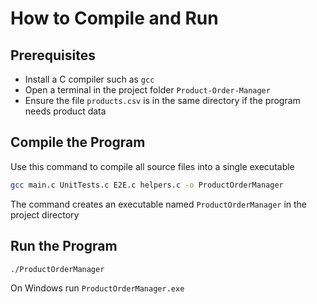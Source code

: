 # How to Compile and Run

## Prerequisites
- Install a C compiler such as `gcc`
- Open a terminal in the project folder `Product-Order-Manager`
- Ensure the file `products.csv` is in the same directory if the program needs product data

## Compile the Program
Use this command to compile all source files into a single executable
```bash
gcc main.c UnitTests.c E2E.c helpers.c -o ProductOrderManager
```
The command creates an executable named `ProductOrderManager` in the project directory

## Run the Program
```bash
./ProductOrderManager
```
On Windows run `ProductOrderManager.exe`
